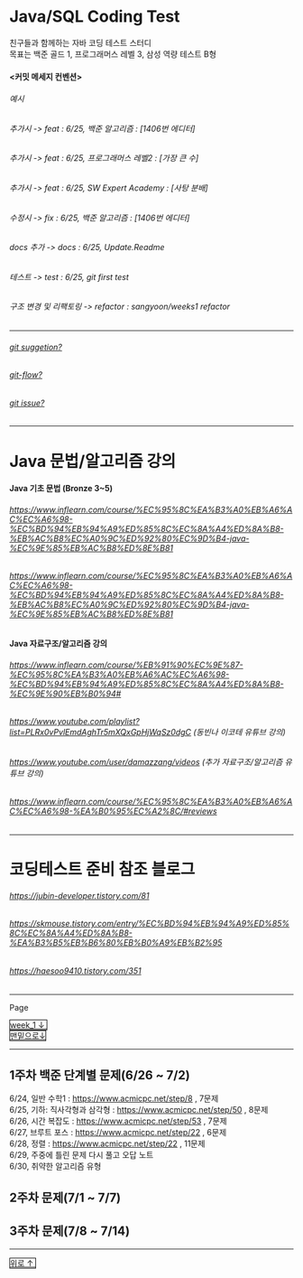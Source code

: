 <a name="top"></a>

# Java/SQL Coding Test
친구들과 함께하는 자바 코딩 테스트 스터디 </br>
목표는 백준 골드 1, 프로그래머스 레벨 3, 삼성 역량 테스트 B형
#### <커밋 메세지 컨벤션>  
###### 예시</br> 
###### 추가시 -> feat : 6/25, 백준 알고리즘 : [1406번 에디터] </br>
###### 추가시 -> feat : 6/25, 프로그래머스 레벨2 : [가장 큰 수] </br>
###### 추가시 -> feat : 6/25, SW Expert Academy : [사탕 분배] </br>
###### 수정시 -> fix : 6/25, 백준 알고리즘 : [1406번 에디터] </br>
###### docs 추가 -> docs : 6/25, Update.Readme  </br>
###### 테스트 -> test : 6/25, git first test  </br>
###### 구조 변경 및 리팩토링 -> refactor : sangyoon/weeks1 refactor </br>
---
###### [git suggetion?](https://nesoy.github.io/articles/2019-11/Github-suggestion) </br>
###### [git-flow?](https://techblog.woowahan.com/2553/)
###### [git issue?](https://hyeonic.tistory.com/181)
---
# Java 문법/알고리즘 강의
#### Java 기초 문법 (Bronze 3~5)
###### https://www.inflearn.com/course/%EC%95%8C%EA%B3%A0%EB%A6%AC%EC%A6%98-%EC%BD%94%EB%94%A9%ED%85%8C%EC%8A%A4%ED%8A%B8-%EB%AC%B8%EC%A0%9C%ED%92%80%EC%9D%B4-java-%EC%9E%85%EB%AC%B8%ED%8E%B81
###### https://www.inflearn.com/course/%EC%95%8C%EA%B3%A0%EB%A6%AC%EC%A6%98-%EC%BD%94%EB%94%A9%ED%85%8C%EC%8A%A4%ED%8A%B8-%EB%AC%B8%EC%A0%9C%ED%92%80%EC%9D%B4-java-%EC%9E%85%EB%AC%B8%ED%8E%B81

#### Java 자료구조/알고리즘 강의
###### https://www.inflearn.com/course/%EB%91%90%EC%9E%87-%EC%95%8C%EA%B3%A0%EB%A6%AC%EC%A6%98-%EC%BD%94%EB%94%A9%ED%85%8C%EC%8A%A4%ED%8A%B8-%EC%9E%90%EB%B0%94#
###### https://www.youtube.com/playlist?list=PLRx0vPvlEmdAghTr5mXQxGpHjWqSz0dgC (동빈나 이코테 유튜브 강의)
###### https://www.youtube.com/user/damazzang/videos (추가 자료구조/알고리즘 유튜브 강의)
###### https://www.inflearn.com/course/%EC%95%8C%EA%B3%A0%EB%A6%AC%EC%A6%98-%EA%B0%95%EC%A2%8C/#reviews

---

# 코딩테스트 준비 참조 블로그
###### https://jubin-developer.tistory.com/81
###### https://skmouse.tistory.com/entry/%EC%BD%94%EB%94%A9%ED%85%8C%EC%8A%A4%ED%8A%B8-%EA%B3%B5%EB%B6%80%EB%B0%A9%EB%B2%95
###### https://haesoo9410.tistory.com/351

---
<p>Page</p>
<div style="display:inline">
  <a href="#week_1" style="border:1px solid black">week_1 ↓ </a> &nbsp;
</div>
<br>
<a href="#bt" style="border:1px solid black">맨밑으로↓</a> &nbsp; 

---

<a name="week_1"></a>
## 1주차 백준 단계별 문제(6/26 ~ 7/2)
6/24, 일반 수학1  : https://www.acmicpc.net/step/8  , 7문제</br>
6/25, 기하: 직사각형과 삼각형  : https://www.acmicpc.net/step/50 , 8문제</br>
6/26, 시간 복잡도  : https://www.acmicpc.net/step/53 , 7문제 </br>
6/27, 브루트 포스  : https://www.acmicpc.net/step/22 , 6문제 </br>
6/28, 정렬  : https://www.acmicpc.net/step/22 , 11문제 </br>
6/29, 주중에 틀린 문제 다시 풀고 오답 노트 </br>
6/30, 취약한 알고리즘 유형  </br>

<a name="week_2"></a>
## 2주차 문제(7/1 ~ 7/7)

<a name="week_3"></a>
## 3주차 문제(7/8 ~ 7/14)


---
<a href="#top" style="border:1px solid black">위로 ↑ </a> &nbsp;
<a name="bt"></a>
